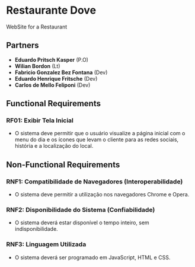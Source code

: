 # Restaurante Dove

WebSite for a Restaurant

## Partners

- **Eduardo Pritsch Kasper** (P.O)
- **Wilian Bordon** (Lt)
- **Fabricio Gonzalez Bez Fontana** (Dev)
- **Eduardo Henrique Fritsche** (Dev)
- **Carlos de Mello Feliponi** (Dev)

## Functional Requirements

### RF01: Exibir Tela Inicial
- O sistema deve permitir que o usuário visualize a página inicial com o menu do dia e os ícones que levam o cliente para as redes sociais, história e a localização do local.

## Non-Functional Requirements

### RNF1: Compatibilidade de Navegadores (Interoperabilidade)
- O sistema deve permitir a utilização nos navegadores Chrome e Opera.

### RNF2: Disponibilidade do Sistema (Confiabilidade)
- O sistema deverá estar disponível o tempo inteiro, sem indisponibilidade.

### RNF3: Linguagem Utilizada
- O sistema deverá ser programado em JavaScript, HTML e CSS.
